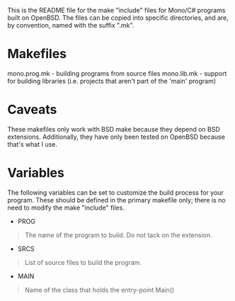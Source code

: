 This is the README file for the make "include" files for Mono/C# programs
built on OpenBSD.
The files can be copied into specific directories, and are, by convention,
named with the suffix ".mk".

# Makefiles

mono.prog.mk		- building programs from source files
mono.lib.mk		- support for building libraries (i.e. projects that aren't part of the 'main' program)

# Caveats

These makefiles only work with BSD make because they depend on BSD
extensions. Additionally, they have only been tested on OpenBSD
because that's what I use.

# Variables

The following variables can be set to customize the build process for
your program. These should be defined in the primary makefile only;
there is no need to modify the make "include" files.

* PROG

> The name of the program to build. Do not tack on the extension.

* SRCS

> List of source files to build the program.

* MAIN

> Name of the class that holds the entry-point Main()
